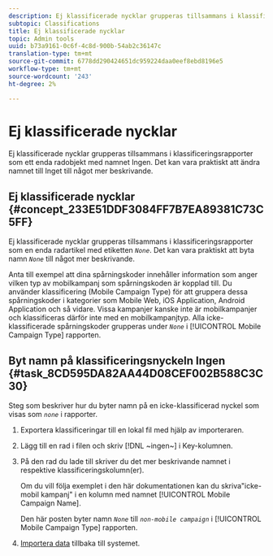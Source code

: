 ```yaml
---
description: Ej klassificerade nycklar grupperas tillsammans i klassificeringsrapporter som ett enda radobjekt med namnet Ingen. Det kan vara praktiskt att ändra namnet till Inget till något mer beskrivande.
subtopic: Classifications
title: Ej klassificerade nycklar
topic: Admin tools
uuid: b73a9161-0c6f-4c8d-900b-54ab2c36147c
translation-type: tm+mt
source-git-commit: 6778dd290424651dc959224daa0eef8ebd8196e5
workflow-type: tm+mt
source-wordcount: '243'
ht-degree: 2%

---
```



# Ej klassificerade nycklar

Ej klassificerade nycklar grupperas tillsammans i klassificeringsrapporter som ett enda radobjekt med namnet Ingen. Det kan vara praktiskt att ändra namnet till Inget till något mer beskrivande.

## Ej klassificerade nycklar {#concept_233E51DDF3084FF7B7EA89381C73C5FF}

Ej klassificerade nycklar grupperas tillsammans i klassificeringsrapporter som en enda radartikel med etiketten *`None`*. Det kan vara praktiskt att byta namn *`None`* till något mer beskrivande.

Anta till exempel att dina spårningskoder innehåller information som anger vilken typ av mobilkampanj som spårningskoden är kopplad till. Du använder klassificering (Mobile Campaign Type) för att gruppera dessa spårningskoder i kategorier som Mobile Web, iOS Application, Android Application och så vidare. Vissa kampanjer kanske inte är mobilkampanjer och klassificeras därför inte med en mobilkampanjtyp. Alla icke-klassificerade spårningskoder grupperas under *`None`* i [!UICONTROL Mobile Campaign Type] rapporten.

## Byt namn på klassificeringsnyckeln Ingen {#task_8CD595DA82AA44D08CEF002B588C3C30}

<!-- 

t_rename_classification_none.xml

 -->

Steg som beskriver hur du byter namn på en icke-klassificerad nyckel som visas som *`none`* i rapporter.

1. Exportera klassificeringar till en lokal fil med hjälp av importeraren.
1. Lägg till en rad i filen och skriv [!DNL ~ingen~] i Key-kolumnen.
1. På den rad du lade till skriver du det mer beskrivande namnet i respektive klassificeringskolumn(er).

   Om du vill följa exemplet i den här dokumentationen kan du skriva&quot;icke-mobil kampanj&quot; i en kolumn med namnet [!UICONTROL Mobile Campaign Name].

   Den här posten byter namn *`None`* till *`non-mobile campaign`* i [!UICONTROL Mobile Campaign Type] rapporten.
1. [Importera data](/help/components/classifications/c-classifications-importer/import-file.md) tillbaka till systemet.

